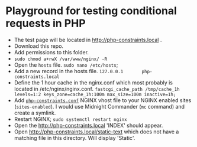 # Playground for testing conditional requests in PHP

* The test page will be located in http://php-constraints.local .
* Download this repo.
* Add permissions to this folder.
* `sudo chmod a+rwX /var/www/nginx/ -R`
* Open the `hosts` file.
`sudo nano /etc/hosts`;
* Add a new record in the hosts file.
`127.0.0.1       php-constraints.local`
* Define the 1 hour cache in the nginx.conf which most probably is located in /etc/nginx/nginx.conf.
`fastcgi_cache_path /tmp/cache_1h levels=1:2 keys_zone=cache_1h:100m max_size=100m inactive=1h;`
* Add [`php-constraints.conf`](/examples/php-constraints/php-constraints.conf) NGINX vhost file to your NGINX enabled sites (`sites-enabled`).
I would use Midnight Commander (`mc` command) and create a symlink.
* Restart NGINX;
`sudo systemctl restart nginx`
* Open the http://php-constraints.local
'INDEX' should appear.
* Open http://php-constraints.local/static-text which does not have a matching
file in this directory. Will display 'Static'.